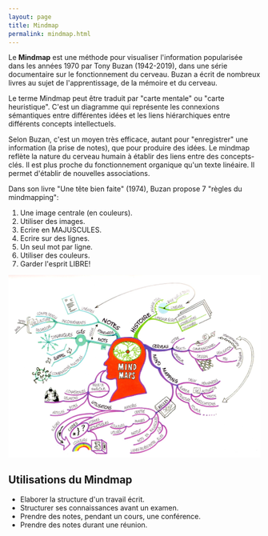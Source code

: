 ```yaml
---
layout: page
title: Mindmap
permalink: mindmap.html
---
```


Le **Mindmap** est une méthode pour visualiser l'information popularisée dans les années 1970 par Tony Buzan (1942-2019), dans une série documentaire sur le fonctionnement du cerveau. Buzan a écrit de nombreux livres au sujet de l'apprentissage, de la mémoire et du cerveau.

Le terme Mindmap peut être traduit par "carte mentale" ou "carte heuristique". C'est un diagramme qui représente les connexions sémantiques entre différentes idées et les liens hiérarchiques entre différents concepts intellectuels.

Selon Buzan,  c'est un moyen très efficace, autant pour "enregistrer" une information (la prise de notes), que pour produire des idées. Le mindmap reflète la nature du cerveau humain à établir des liens entre des concepts-clés. Il est plus proche du fonctionnement organique qu'un texte linéaire. Il permet d'établir de nouvelles associations.

Dans son livre "Une tête bien faite" (1974), Buzan propose 7 "règles du mindmapping":

1. Une image centrale (en couleurs).
2. Utiliser des images.
3. Ecrire en MAJUSCULES.
4. Ecrire sur des lignes.
5. Un seul mot par ligne.
6. Utiliser des couleurs.
7. Garder l'esprit LIBRE!

![Source: Mindmap selon les règles de Tony Buzan](images/mindmap-buzan.jpg)

## Utilisations du Mindmap

- Elaborer la structure d'un travail écrit.
- Structurer ses connaissances avant un examen.
- Prendre des notes, pendant un cours, une conférence.
- Prendre des notes durant une réunion.

